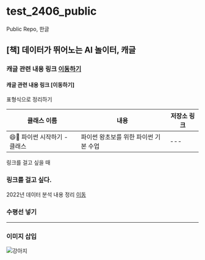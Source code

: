 # test_2406_public
Public Repo, 한글


## [책] 데이터가 뛰어노는 AI 놀이터, 캐글

### 캐글 관련 내용 링크 [이동하기](https://github.com/LDJWJ/KaggleDataAnalysis)

#### 캐글 관련 내용 링크 [이동하기]

표형식으로 정리하기

| 클래스 이름 | 내용 | 저장소 링크 |
| --- | --- | --- |
| 😄📘 파이썬 시작하기 - 클래스 | 파이썬 왕초보를 위한 파이썬 기본 수업 | ---|


링크를 걸고 싶을 때

### 링크를 걸고 싶다.

2022년 데이터 분석 내용 정리 [이동](https://github.com/LDJWJ/MyDataAnalysis_2022)


### 수평선 넣기

---

### 이미지 삽입
![강아지](https://th.bing.com/th/id/OIP.ByFBM2P-gnLPLHL6H2QqUwAAAA?rs=1&pid=ImgDetMain)


